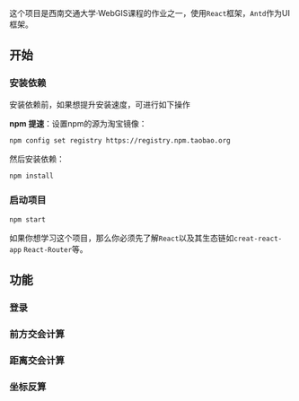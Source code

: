 这个项目是西南交通大学·WebGIS课程的作业之一，使用`React`框架，`Antd`作为UI框架。

## 开始

### 安装依赖

安装依赖前，如果想提升安装速度，可进行如下操作

**npm 提速**：设置npm的源为淘宝镜像：

```bash
npm config set registry https://registry.npm.taobao.org
```

然后安装依赖：

```bash
npm install
```

### 启动项目

```bash
npm start
```
如果你想学习这个项目，那么你必须先了解`React`以及其生态链如`creat-react-app` `React-Router`等。

## 功能

### 登录

### 前方交会计算

### 距离交会计算

### 坐标反算

